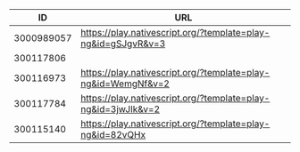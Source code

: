


| ID         | URL |
|------------|-----|
| 3000989057 | https://play.nativescript.org/?template=play-ng&id=gSJgvR&v=3    | 
|300117806 |  |
| 300116973  | https://play.nativescript.org/?template=play-ng&id=WemgNf&v=2    |
| 300117784  | https://play.nativescript.org/?template=play-ng&id=3jwJIk&v=2    |
|  300115140 | https://play.nativescript.org/?template=play-ng&id=82vQHx
  
